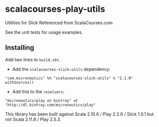 # scalacourses-play-utils
Utilities for Slick Referenced from ScalaCourses.com

See the unit tests for usage examples.

## Installing ##

Add two lines to `build.sbt`.

 * Add the `scalacourses-slick-utils` dependency:
````
"com.micronautics" %% "scalacourses-slick-utils" % "2.1.0" withSources()
````

 * Add this to the `resolvers`:
````
"micronautics/play on bintray" at "http://dl.bintray.com/micronautics/play"
````

This library has been built against Scala 2.10.6 / Play 2.2.6 / Slick 1.0.1 but not Scala 2.11.8 / Play 2.5.3.

